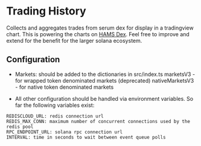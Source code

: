 # Trading History

Collects and aggregates trades from serum dex for display in a tradingview chart.
This is powering the charts on [HAMS Dex](https://dex.solhamster.space/).
Feel free to improve and extend for the benefit for the larger solana ecosystem.



## Configuration

* Markets: should be added to the dictionaries in src/index.ts
  marketsV3 - for wrapped token denominated markets (deprecated)
  nativeMarketsV3 - for native token denominated markets

* All other configuration should be handled via environment variables.
  So far the following variables exist:

```
REDISCLOUD_URL: redis connection url
REDIS_MAX_CONN: maximum number of concurrent connections used by the redis pool
RPC_ENDPOINT_URL: solana rpc connection url
INTERVAL: time in seconds to wait between event queue polls
```
